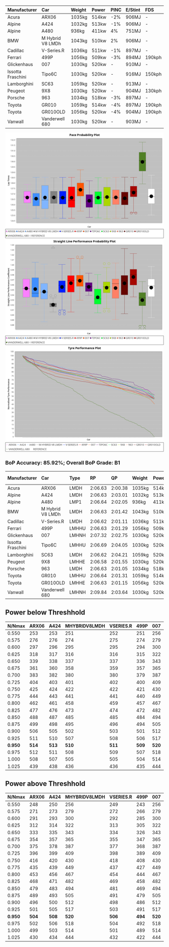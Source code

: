 |Manufacturer|Car|Weight|Power|PINC|E/Stint|FDS|
|:-|:-|:-|:-|:-|:-|:-|
|Acura|ARX06|1035kg|514kw|-2%|906MJ|-|
|Alpine|A424|1032kg|513kw|-1%|906MJ|-|
|Alpine|A480|936kg|411kw|4%|751MJ|-|
|BMW|M Hybrid V8 LMDh|1043kg|510kw|2%|906MJ|-|
|Cadillac|V-Series.R|1036kg|511kw|-1%|897MJ|-|
|Ferrari|499P|1056kg|509kw|-3%|894MJ|190kph|
|Glickenhaus|007|1030kg|520kw|-|910MJ|-|
|Issotta Fraschini|Tipo6C|1030kg|520kw|-|916MJ|150kph|
|Lamborghini|SC63|1059kg|520kw|-|913MJ|-|
|Peugeot|9X8|1030kg|520kw|-|904MJ|130kph|
|Porsche|963|1034kg|518kw|-3%|897MJ|-|
|Toyota|GR010|1059kg|514kw|-4%|897MJ|190kph|
|Toyota|GR010OLD|1056kg|520kw|-4%|904MJ|190kph|
|Vanwall|Vanderwell 680|1030kg|520kw|-|903MJ|-|

![PACECHART](./IMG/AUTO.png)
![STRAIGHTLINEPERFORMANCECHART](./IMG/AUTO_sp.png)
![TYREPERFORMANCECHART](./IMG/AUTO_tw.png)

### BoP Accuracy: 85.92%; Overall BoP Grade: B1
|Manufacturer|Car|Type|RP|QP|Weight|Power¹|Threshhold|PINC|Power²|E/Stint|AVG Vmax|FDS|RDLC|L/Stint|BOP-Grade|ModelAccuracy|ModelPoints|Match%|
|:-|:-|:-|:-|:-|:-|:-|:-|:-|:-|:-|:-|:-|:-|:-|:-|:-|:-|:-|
|Acura|ARX06|LMDH|2:06.63|2:00.38|1035kg|514kw|210.0kph|-2%|504kw|906MJ|303.47kph|-|1.03|25|-C1|100.00%|995|77.12%|
|Alpine|A424|LMDH|2:06.63|2:03.01|1032kg|513kw|210.0kph|-1%|508kw|906MJ|303.59kph|-|1.03|25|~A1|81.15%|521|99.57%|
|Alpine|A480|LMP1|2:06.64|2:02.05|936kg|411kw|210.0kph|4%|427kw|751MJ|300.48kph|-|0.99|23|~A1|67.92%|957|100.00%|
|BMW|M Hybrid V8 LMDh|LMDH|2:06.63|2:01.42|1043kg|510kw|210.0kph|2%|520kw|906MJ|299.79kph|-|1.03|25|-A2|98.60%|1690|90.09%|
|Cadillac|V-Series.R|LMDH|2:06.62|2:01.11|1036kg|511kw|210.0kph|-1%|506kw|897MJ|303.48kph|-|1.03|25|-A2|91.10%|1770|94.31%|
|Ferrari|499P|LMHHU|2:06.63|2:01.29|1056kg|509kw|210.0kph|-3%|494kw|894MJ|303.76kph|190kph|1.03|25|~A1|84.26%|2292|98.36%|
|Glickenhaus|007|LMHNH|2:07.32|2:02.75|1030kg|520kw|0.0kph|-|520kw|910MJ|307.08kph|-|0.96|25|~A1|94.63%|1605|95.89%|
|Issotta Fraschini|Tipo6C|LMHHU|2:06.69|2:04.05|1030kg|520kw|0.0kph|-|520kw|916MJ|305.12kph|150kph|1.08|25|+B1|66.67%|96|86.44%|
|Lamborghini|SC63|LMDH|2:06.62|2:04.21|1059kg|520kw|210.0kph|-|520kw|913MJ|300.73kph|-|1.03|25|+B1|96.77%|419|88.29%|
|Peugeot|9X8|LMHHE|2:06.58|2:01.55|1030kg|520kw|0.0kph|-|520kw|904MJ|304.06kph|130kph|1.04|25|~A1|83.63%|2468|96.45%|
|Porsche|963|LMDH|2:06.63|2:01.05|1034kg|518kw|210.0kph|-3%|502kw|897MJ|303.63kph|-|1.03|25|-A2|93.14%|5746|93.51%|
|Toyota|GR010|LMHHU|2:06.64|2:01.31|1059kg|514kw|210.0kph|-4%|493kw|897MJ|303.70kph|190kph|1.03|25|~A1|87.37%|3154|96.98%|
|Toyota|GR010OLD|LMHHE|2:06.63|2:01.15|1056kg|520kw|210.0kph|-4%|499kw|904MJ|306.24kph|190kph|1.03|25|~A1|89.81%|1393|95.22%|
|Vanwall|Vanderwell 680|LMHNH|2:09.84|2:03.64|1030kg|520kw|0.0kph|-|520kw|903MJ|300.15kph|-|1.02|25|+Ω2|90.28%|604|-9.35%|

## Power below Threshhold
|N/Nmax|ARX06|A424|MHYBRIDV8LMDH|VSERIES.R|499P|007|TIPO6C|SC63|9X8|963|GR010|GR010OLD|VANDERWELL680|​|RPM|A480|
|:-|:-|:-|:-|:-|:-|:-|:-|:-|:-|:-|:-|:-|:-|:-|:-|:-|
|0.550|253|253|251|252|251|256|256|256|256|255|253|256|256|​|--|-|
|0.575|276|276|274|275|274|279|279|279|279|278|276|279|279|​|--|-|
|0.600|297|296|295|295|294|300|300|300|300|299|297|300|300|​|--|-|
|0.625|318|317|316|316|315|322|322|322|322|321|318|322|322|​|--|-|
|0.650|339|338|337|337|336|343|343|343|343|342|339|343|343|​|--|-|
|0.675|361|360|358|359|357|365|365|365|365|364|361|365|365|​|--|-|
|0.700|383|382|380|380|379|387|387|387|387|386|383|387|387|​|--|-|
|0.725|404|403|401|402|400|409|409|409|409|407|404|409|409|​|--|-|
|0.750|425|424|422|422|421|430|430|430|430|428|425|430|430|​|--|-|
|0.775|444|443|441|441|440|449|449|449|449|447|444|449|449|​|5000|245|
|0.800|462|461|458|459|457|467|467|467|467|465|462|467|467|​|5500|289|
|0.825|477|476|473|474|472|482|482|482|482|480|477|482|482|​|6000|323|
|0.850|488|487|485|485|484|494|494|494|494|492|488|494|494|​|6500|365|
|0.875|499|498|495|496|494|505|505|505|505|503|499|505|505|​|7000|408|
|0.900|506|505|502|503|501|512|512|512|512|510|506|512|512|​|7500|418|
|0.925|511|510|507|508|506|517|517|517|517|515|511|517|517|​|8000|414|
|**0.950**|**514**|**513**|**510**|**511**|**509**|**520**|**520**|**520**|**520**|**518**|**514**|**520**|**520**|**​**|**8500**|**417**|
|0.975|512|511|508|509|507|518|518|518|518|516|512|518|518|​|9000|209|
|1.000|508|507|505|505|504|514|514|514|514|512|508|514|514|​|--|-|
|1.025|439|438|436|436|435|444|444|444|444|442|439|444|444|​|--|-|

## Power above Threshhold
|N/Nmax|ARX06|A424|MHYBRIDV8LMDH|VSERIES.R|499P|007|TIPO6C|SC63|9X8|963|GR010|GR010OLD|VANDERWELL680|​|RPM|A480|
|:-|:-|:-|:-|:-|:-|:-|:-|:-|:-|:-|:-|:-|:-|:-|:-|:-|
|0.550|248|250|256|249|243|256|256|256|256|247|243|246|256|​|--|-|
|0.575|271|273|279|272|266|279|279|279|279|270|265|268|279|​|--|-|
|0.600|291|293|300|292|285|300|300|300|300|290|285|288|300|​|--|-|
|0.625|312|314|322|313|305|322|322|322|322|310|305|308|322|​|--|-|
|0.650|333|335|343|334|326|343|343|343|343|331|325|329|343|​|--|-|
|0.675|354|357|365|355|347|365|365|365|365|352|346|350|365|​|--|-|
|0.700|375|378|387|377|368|387|387|387|387|374|367|371|387|​|--|-|
|0.725|396|399|409|398|389|409|409|409|409|395|388|392|409|​|--|-|
|0.750|416|420|430|418|408|430|430|430|430|415|407|412|430|​|--|-|
|0.775|435|439|449|437|427|449|449|449|449|434|426|431|449|​|5000|245|
|0.800|453|456|467|454|444|467|467|467|467|451|443|448|467|​|5500|289|
|0.825|468|471|482|469|458|482|482|482|482|466|457|463|482|​|6000|323|
|0.850|479|483|494|481|469|494|494|494|494|477|468|474|494|​|6500|365|
|0.875|489|493|505|491|479|505|505|505|505|487|478|484|505|​|7000|408|
|0.900|496|500|512|498|486|512|512|512|512|494|485|491|512|​|7500|418|
|0.925|501|505|517|503|491|517|517|517|517|499|490|496|517|​|8000|414|
|**0.950**|**504**|**508**|**520**|**506**|**494**|**520**|**520**|**520**|**520**|**502**|**493**|**499**|**520**|**​**|**8500**|**417**|
|0.975|502|506|518|504|492|518|518|518|518|500|491|497|518|​|9000|209|
|1.000|499|503|514|501|489|514|514|514|514|497|488|494|514|​|--|-|
|1.025|430|434|444|432|422|444|444|444|444|429|421|426|444|​|--|-|
